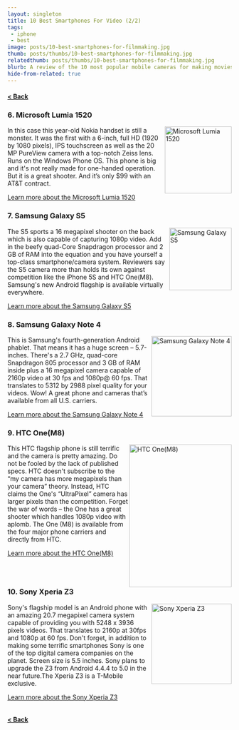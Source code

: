 ```yaml
---
layout: singleton
title: 10 Best Smartphones For Video (2/2)
tags:
 - iphone
 - best
image: posts/10-best-smartphones-for-filmmaking.jpg
thumb: posts/thumbs/10-best-smartphones-for-filmmaking.jpg
relatedthumb: posts/thumbs/10-best-smartphones-for-filmmaking.jpg
blurb: A review of the 10 most popular mobile cameras for making movies.
hide-from-related: true
---
```


<h4 class="text-center"><a href="/movie-making-mobile-phones.html">< Back</a></h4>

<div class="article" style="clear: both">
  <h3>6. Microsoft Lumia 1520</h3>
  <img align="right" src="{{ 'phones/lumia-1520.png' | asset_path }}" width="150" alt="Microsoft Lumia 1520">
  <p>In this case this year-old Nokia handset is still a monster. It was the first with a 6-inch, full HD (1920 by 1080 pixels), IPS touchscreen as well as the 20 MP PureView camera with a top-notch Zeiss lens. Runs on the Windows Phone OS. This phone is big and it's not really made for one-handed operation. But it is a great shooter. And it’s only $99 with an AT&T contract. </p>
  <p><a href="http://www.microsoftstore.com/store/msusa/en_US/pdp/productID.307448200?Wt.mc_id=pointitsem_Microsoft%20US_google_5%20-%20Phones%20-%202013" target="_blank">Learn more about the Microsoft Lumia 1520</a></p>
</div>

<div class="article" style="clear: both">
  <h3>7. Samsung Galaxy S5</h3>
  <img align="right" src="{{ 'phones/samsung-galaxy-s5.png' | asset_path }}" width="140" alt="Samsung Galaxy S5">
  <p>The S5 sports a 16 megapixel shooter on the back which is also capable of capturing 1080p video. Add in the beefy quad-Core Snapdragon processor and 2 GB of RAM into the equation and you have yourself a top-class smartphone/camera system. Reviewers say the S5 camera more than holds its own against competition like the iPhone 5S and HTC One(M8). Samsung's new Android flagship is available virtually everywhere.  </p>
  <p><a href="http://www.samsung.com/us/galaxy-s-5-the-next-big-thing-is-here/?cid=ppc-" target="_blank">Learn more about the Samsung Galaxy S5</a></p>
</div>

<div class="article" style="clear: both">
  <h3>8. Samsung Galaxy Note 4</h3>
  <img align="right" src="{{ 'phones/samsung-galaxy-note-4.png' | asset_path }}" width="180" alt="Samsung Galaxy Note 4">
  <p>This is Samsung's fourth-generation Android phablet. That means it has a huge screen – 5.7-inches. There's a 2.7 GHz, quad-core Snapdragon 805 processor and 3 GB of RAM inside plus a 16  megapixel camera capable of 2160p video at 30 fps and 1080p@ 60 fps. That translates to 5312 by 2988 pixel quality for your videos. Wow! A great phone and cameras that’s available from all U.S. carriers. </p>
  <p><a href="http://www.samsung.com/global/microsite/galaxynote3-gear/" target="_blank">Learn more about the Samsung Galaxy Note 4</a></p>
</div>

<div class="article" style="clear: both">
  <h3>9. HTC One(M8)</h3>
  <img align="right" src="{{ 'phones/htc-one-m8.png' | asset_path }}" width="230" height="320" alt="HTC One(M8)">
  <p>This HTC flagship phone is still terrific and the camera is pretty amazing. Do not be fooled by the lack of published specs. HTC doesn't subscribe to the “my camera has more megapixels than your camera” theory. Instead, HTC claims the One's “UltraPixel” camera has larger pixels than the competition. Forget the war of words – the One has a great shooter which handles 1080p video with aplomb. The One (M8) is available from the four major phone carriers and directly from HTC.</p>
  <p><a href="http://www.htc.com/us/smartphones/htc-one-m8/" target="_blank">Learn more about the HTC One(M8)</a></p>
</div>

<div class="article" style="clear: both">
  <h3>10. Sony Xperia Z3</h3>
  <img align="right" src="{{ 'phones/sony-xperia-z3.png' | asset_path }}" width="180" alt="Sony Xperia Z3">
  <p>Sony's flagship model is an Android phone with an amazing 20.7 megapixel camera system capable of providing you with 5248 х 3936 pixels videos. That translates to 2160p at 30fps and 1080p at 60 fps. Don't forget, in addition to making some terrific smartphones Sony is one of the top digital camera companies on the planet. Screen size is 5.5 inches. Sony plans to upgrade the Z3 from Android 4.4.4 to 5.0 in the near future.The Xperia Z3 is a T-Mobile exclusive.  </p>
  <p><a href="http://www.sonymobile.com/us/products/phones/xperia-z3-t-mobile/?utm_source=google&utm_medium=cpc&utm_term=Sony%20xperia%20Z3&utm_campaign=sony%20mobile%7cenhanced%7cbranded%7cz3%7cxperia%20terms" target="_blank">Learn more about the Sony Xperia Z3</a></p>
</div>

<div class="article" style="clear: both">
</div>


<h4 class="text-center"><a href="/movie-making-mobile-phones.html">< Back</a></h4>
